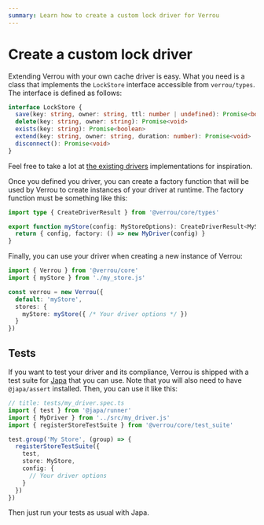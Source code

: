```yaml
---
summary: Learn how to create a custom lock driver for Verrou
---
```


# Create a custom lock driver

Extending Verrou with your own cache driver is easy. What you need is a class that implements the `LockStore` interface accessible from `verrou/types`. The interface is defined as follows:

```ts
interface LockStore {
  save(key: string, owner: string, ttl: number | undefined): Promise<boolean>
  delete(key: string, owner: string): Promise<void>
  exists(key: string): Promise<boolean>
  extend(key: string, owner: string, duration: number): Promise<void>
  disconnect(): Promise<void>
}
```

Feel free to take a lot at [the existing drivers](https://github.com/Julien-R44/verrou/tree/develop/src/drivers) implementations for inspiration. 

Once you defined you driver, you can create a factory function that will be used by Verrou to create instances of your driver at runtime. The factory function must be something like this:

```ts
import type { CreateDriverResult } from '@verrou/core/types'

export function myStore(config: MyStoreOptions): CreateDriverResult<MyStoreOptions> {
  return { config, factory: () => new MyDriver(config) }
}
```

Finally, you can use your driver when creating a new instance of Verrou:

```ts
import { Verrou } from '@verrou/core'
import { myStore } from './my_store.js'

const verrou = new Verrou({
  default: 'myStore',
  stores: {
    myStore: myStore({ /* Your driver options */ })
  }
})
```

## Tests

If you want to test your driver and its compliance, Verrou is shipped with a test suite for [Japa](https://japa.dev/docs) that you can use. Note that you will also need to have `@japa/assert` installed. Then, you can use it like this:

```ts
// title: tests/my_driver.spec.ts
import { test } from '@japa/runner'
import { MyDriver } from '../src/my_driver.js'
import { registerStoreTestSuite } from '@verrou/core/test_suite'

test.group('My Store', (group) => {
  registerStoreTestSuite({
    test,
    store: MyStore,
    config: {
      // Your driver options
    }
  })
})
```

Then just run your tests as usual with Japa.
